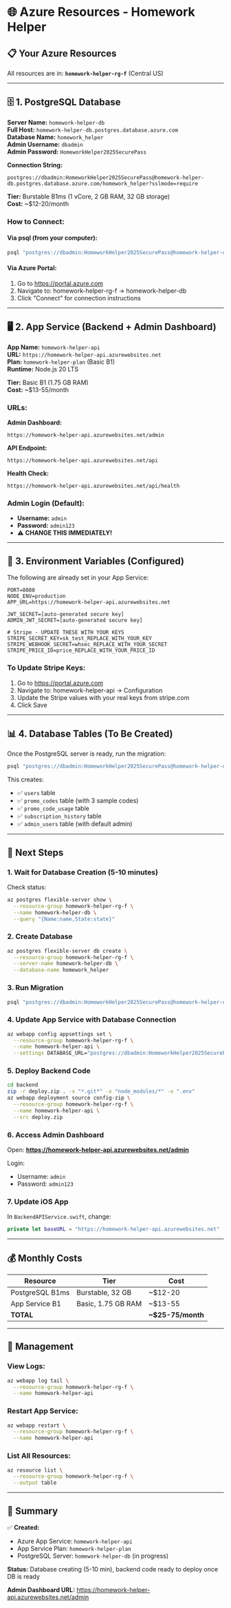 # 🌐 Azure Resources - Homework Helper

## 📋 **Your Azure Resources**

All resources are in: **`homework-helper-rg-f`** (Central US)

---

## 🗄️ **1. PostgreSQL Database**

**Server Name:** `homework-helper-db`  
**Full Host:** `homework-helper-db.postgres.database.azure.com`  
**Database Name:** `homework_helper`  
**Admin Username:** `dbadmin`  
**Admin Password:** `HomeworkHelper2025SecurePass`  

**Connection String:**
```
postgres://dbadmin:HomeworkHelper2025SecurePass@homework-helper-db.postgres.database.azure.com/homework_helper?sslmode=require
```

**Tier:** Burstable B1ms (1 vCore, 2 GB RAM, 32 GB storage)  
**Cost:** ~$12-20/month

### **How to Connect:**

#### **Via psql (from your computer):**
```bash
psql "postgres://dbadmin:HomeworkHelper2025SecurePass@homework-helper-db.postgres.database.azure.com/homework_helper?sslmode=require"
```

#### **Via Azure Portal:**
1. Go to https://portal.azure.com
2. Navigate to: homework-helper-rg-f → homework-helper-db
3. Click "Connect" for connection instructions

---

## 🖥️ **2. App Service (Backend + Admin Dashboard)**

**App Name:** `homework-helper-api`  
**URL:** `https://homework-helper-api.azurewebsites.net`  
**Plan:** `homework-helper-plan` (Basic B1)  
**Runtime:** Node.js 20 LTS  

**Tier:** Basic B1 (1.75 GB RAM)  
**Cost:** ~$13-55/month

### **URLs:**

**Admin Dashboard:**  
```
https://homework-helper-api.azurewebsites.net/admin
```

**API Endpoint:**  
```
https://homework-helper-api.azurewebsites.net/api
```

**Health Check:**  
```
https://homework-helper-api.azurewebsites.net/api/health
```

### **Admin Login (Default):**
- **Username:** `admin`
- **Password:** `admin123`
- ⚠️ **CHANGE THIS IMMEDIATELY!**

---

## 🔑 **3. Environment Variables (Configured)**

The following are already set in your App Service:

```env
PORT=8080
NODE_ENV=production
APP_URL=https://homework-helper-api.azurewebsites.net

JWT_SECRET=[auto-generated secure key]
ADMIN_JWT_SECRET=[auto-generated secure key]

# Stripe - UPDATE THESE WITH YOUR KEYS
STRIPE_SECRET_KEY=sk_test_REPLACE_WITH_YOUR_KEY
STRIPE_WEBHOOK_SECRET=whsec_REPLACE_WITH_YOUR_SECRET
STRIPE_PRICE_ID=price_REPLACE_WITH_YOUR_PRICE_ID
```

### **To Update Stripe Keys:**

1. Go to https://portal.azure.com
2. Navigate to: homework-helper-api → Configuration
3. Update the Stripe values with your real keys from stripe.com
4. Click Save

---

## 📊 **4. Database Tables (To Be Created)**

Once the PostgreSQL server is ready, run the migration:

```bash
psql "postgres://dbadmin:HomeworkHelper2025SecurePass@homework-helper-db.postgres.database.azure.com/homework_helper?sslmode=require" -f backend/database/migration.sql
```

This creates:
- ✅ `users` table
- ✅ `promo_codes` table (with 3 sample codes)
- ✅ `promo_code_usage` table
- ✅ `subscription_history` table
- ✅ `admin_users` table (with default admin)

---

## 🚀 **Next Steps**

### **1. Wait for Database Creation (5-10 minutes)**

Check status:
```bash
az postgres flexible-server show \
  --resource-group homework-helper-rg-f \
  --name homework-helper-db \
  --query "{Name:name,State:state}"
```

### **2. Create Database**

```bash
az postgres flexible-server db create \
  --resource-group homework-helper-rg-f \
  --server-name homework-helper-db \
  --database-name homework_helper
```

### **3. Run Migration**

```bash
psql "postgres://dbadmin:HomeworkHelper2025SecurePass@homework-helper-db.postgres.database.azure.com/homework_helper?sslmode=require" -f backend/database/migration.sql
```

### **4. Update App Service with Database Connection**

```bash
az webapp config appsettings set \
  --resource-group homework-helper-rg-f \
  --name homework-helper-api \
  --settings DATABASE_URL="postgres://dbadmin:HomeworkHelper2025SecurePass@homework-helper-db.postgres.database.azure.com/homework_helper?sslmode=require"
```

### **5. Deploy Backend Code**

```bash
cd backend
zip -r deploy.zip . -x "*.git*" -x "node_modules/*" -x ".env"
az webapp deployment source config-zip \
  --resource-group homework-helper-rg-f \
  --name homework-helper-api \
  --src deploy.zip
```

### **6. Access Admin Dashboard**

Open: **https://homework-helper-api.azurewebsites.net/admin**

Login:
- Username: `admin`
- Password: `admin123`

### **7. Update iOS App**

In `BackendAPIService.swift`, change:
```swift
private let baseURL = "https://homework-helper-api.azurewebsites.net"
```

---

## 💰 **Monthly Costs**

| Resource | Tier | Cost |
|----------|------|------|
| PostgreSQL B1ms | Burstable, 32 GB | ~$12-20 |
| App Service B1 | Basic, 1.75 GB RAM | ~$13-55 |
| **TOTAL** | | **~$25-75/month** |

---

## 🔧 **Management**

### **View Logs:**
```bash
az webapp log tail \
  --resource-group homework-helper-rg-f \
  --name homework-helper-api
```

### **Restart App Service:**
```bash
az webapp restart \
  --resource-group homework-helper-rg-f \
  --name homework-helper-api
```

### **List All Resources:**
```bash
az resource list \
  --resource-group homework-helper-rg-f \
  --output table
```

---

## 🎯 **Summary**

✅ **Created:**
- Azure App Service: `homework-helper-api`
- App Service Plan: `homework-helper-plan`
- PostgreSQL Server: `homework-helper-db` (in progress)

**Status:** Database creating (5-10 min), backend code ready to deploy once DB is ready

**Admin Dashboard URL:** https://homework-helper-api.azurewebsites.net/admin


